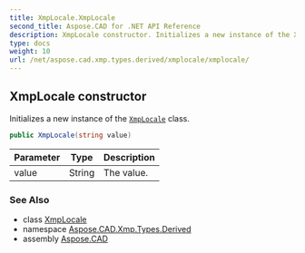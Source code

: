 ```yaml
---
title: XmpLocale.XmpLocale
second_title: Aspose.CAD for .NET API Reference
description: XmpLocale constructor. Initializes a new instance of the XmpLocale class
type: docs
weight: 10
url: /net/aspose.cad.xmp.types.derived/xmplocale/xmplocale/
---
```

## XmpLocale constructor

Initializes a new instance of the [`XmpLocale`](../) class.

```csharp
public XmpLocale(string value)
```

| Parameter | Type | Description |
| --- | --- | --- |
| value | String | The value. |

### See Also

* class [XmpLocale](../)
* namespace [Aspose.CAD.Xmp.Types.Derived](../../xmplocale/)
* assembly [Aspose.CAD](../../../)


